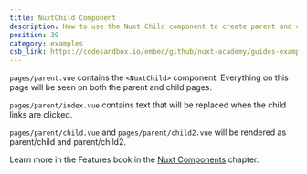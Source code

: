 ```yaml
---
title: NuxtChild Component
description: How to use the Nuxt Child component to create parent and child pages.
position: 39
category: examples
csb_link: https://codesandbox.io/embed/github/nuxt-academy/guides-examples/tree/master/03_features/09_components_nuxt
---
```


`pages/parent.vue` contains the `<NuxtChild>` component. Everything on this page will be seen on both the parent and child pages.

`pages/parent/index.vue` contains text that will be replaced when the child links are clicked.

`pages/parent/child.vue` and `pages/parent/child2.vue` will be rendered as parent/child and parent/child2.

<base-alert type="next">

Learn more in the Features book in the [Nuxt Components](/guides/features/nuxt-components#the-nuxtchild-component) chapter.

</base-alert>

<code-sandbox :src="csb_link"></code-sandbox>

